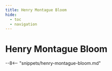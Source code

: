 ```yaml
---
title: Henry Montague Bloom
hide:
  - toc
  - navigation 
---
```


# Henry Montague Bloom

<!--
**ddmmmyyyy — ddmmmyyyy**
-->

--8<-- "snippets/henry-montague-bloom.md"
